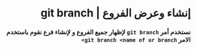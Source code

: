 # <div dir =rtl > إنشاء وعرض الفروع | git branch </div>


### <div dir=rtl > نستخدم أمر  `git branch` لإظهار جميع الفروع و لإنشاء فرع نقوم باستخدم الامر `git branch <name of ur branch>` </div>
